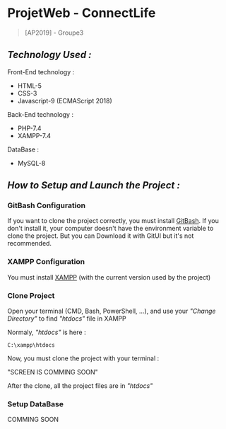 # ProjetWeb - ConnectLife
>[AP2019] - Groupe3

<h2><i>Technology Used :</i></h2>

Front-End technology :

- HTML-5
- CSS-3
- Javascript-9 (ECMAScript 2018)

Back-End technology :

- PHP-7.4
- XAMPP-7.4

DataBase :

- MySQL-8

<h2><i>How to Setup and Launch the Project :</i></h2>

### GitBash Configuration

If you want to clone the project correctly, you must install [GitBash](https://git-scm.com/downloads).
If you don't install it, your computer doesn't have the environment variable to clone the project.
But you can Download it with GitUI but it's not recommended.


### XAMPP Configuration

You must install [XAMPP](https://www.apachefriends.org/index.html) (with the current version used by the project)

### Clone Project

Open your terminal (CMD, Bash, PowerShell, ...), and use your <i>"Change Directory"</i> to find <i>"htdocs"</i> file in XAMPP

Normaly, <i>"htdocs"</i> is here :
```
C:\xampp\htdocs
```
Now, you must clone the project with your terminal :

"SCREEN IS COMMING SOON"

After the clone, all the project files are in <i>"htdocs"</i>

### Setup DataBase

COMMING SOON